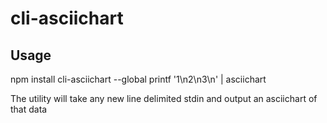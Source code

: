 # cli-asciichart

## Usage

npm install cli-asciichart --global
printf '1\n2\n3\n' | asciichart

The utility will take any new line delimited stdin and output an asciichart of that data
